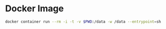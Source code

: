 # Docker Image

```bash
docker container run --rm -i -t -v $PWD:/data -w /data --entrypoint=sh elixir:1.9.1-alpine
```
